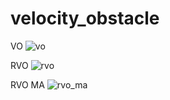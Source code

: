 # velocity_obstacle

VO
![vo](https://github.com/kentamt/velocity_obstacle/assets/3883043/3a314b17-5bda-4813-809f-104f4043c358)

RVO
![rvo](https://github.com/kentamt/velocity_obstacle/assets/3883043/afaaa27b-d535-4a1d-a9b5-600bc9be49a2)

RVO MA
![rvo_ma](https://github.com/kentamt/velocity_obstacle/assets/3883043/5dc6ac69-81fa-461f-8da9-243791cedff3)
